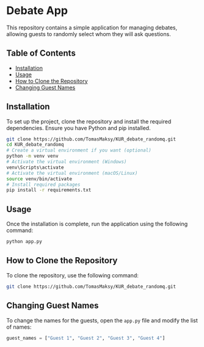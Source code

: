 
# Debate App

This repository contains a simple application for managing debates, allowing guests to randomly select whom they will ask questions. 

## Table of Contents
- [Installation](#installation)
- [Usage](#usage)
- [How to Clone the Repository](#how-to-clone-the-repository)
- [Changing Guest Names](#changing-guest-names)

## Installation

To set up the project, clone the repository and install the required dependencies. Ensure you have Python and pip installed.

```bash
git clone https://github.com/TomasMaksy/KUR_debate_randomq.git
cd KUR_debate_randomq
# Create a virtual environment if you want (optional)
python -m venv venv
# Activate the virtual environment (Windows)
venv\Scripts\activate
# Activate the virtual environment (macOS/Linux)
source venv/bin/activate
# Install required packages
pip install -r requirements.txt
```

## Usage

Once the installation is complete, run the application using the following command:

```bash
python app.py
```

## How to Clone the Repository

To clone the repository, use the following command:

```bash
git clone https://github.com/TomasMaksy/KUR_debate_randomq.git
```

## Changing Guest Names

To change the names for the guests, open the `app.py` file and modify the list of names:

```python
guest_names = ["Guest 1", "Guest 2", "Guest 3", "Guest 4"]
```
